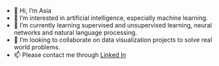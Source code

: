 - 👋 Hi, I’m Asia
- 👀 I’m interested in artificial intelligence, especially machine learning.
- 🌱 I’m currently learning supervised and unsupervised learning, neural networks and natural language processing. 
- 💞️ I’m looking to collaborate on data visualization projects to solve real world problems.
- 📫 Please contact me through [Linked In ](https://linkedin.com/in/asiaroyd)
<!---
bornroyal/bornroyal is a ✨ special ✨ repository because its `README.md` (this file) appears on your GitHub profile.
You can click the Preview link to take a look at your changes.
--->
